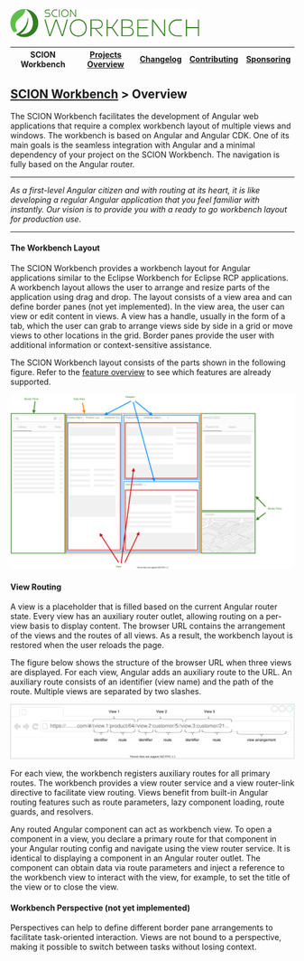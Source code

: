 <a href="/README.md"><img src="/docs/branding/scion-workbench-banner.svg" height="50" alt="SCION Workbench"></a>

| SCION Workbench | [Projects Overview][menu-projects-overview] | [Changelog][menu-changelog] | [Contributing][menu-contributing] | [Sponsoring][menu-sponsoring] |  
| --- | --- | --- | --- | --- |

## [SCION Workbench][menu-home] > Overview

The SCION Workbench facilitates the development of Angular web applications that require a complex workbench layout of multiple views and windows. The workbench is based on Angular and Angular CDK. One of its main goals is the seamless integration with Angular and a minimal dependency of your project on the SCION Workbench. The navigation is fully based on the Angular router.

***
*As a first-level Angular citizen and with routing at its heart, it is like developing a regular Angular application that you feel familiar with instantly. Our vision is to provide you with a ready to go workbench layout for production use.*
***

#### The Workbench Layout
The SCION Workbench provides a workbench layout for Angular applications similar to the Eclipse Workbench for Eclipse RCP applications. A workbench layout allows the user to arrange and resize parts of the application using drag and drop. The layout consists of a view area and can define border panes (not yet implemented). In the view area, the user can view or edit content in views. A view has a handle, usually in the form of a tab, which the user can grab to arrange views side by side in a grid or move views to other locations in the grid. Border panes provide the user with additional information or context-sensitive assistance.
 
 The SCION Workbench layout consists of the parts shown in the following figure. Refer to the [feature overview](features.md) to see which features are already supported.
 
 [<img src="/docs/site/images/workbench-layout-parts.svg">](https://github.com/SchweizerischeBundesbahnen/scion-workbench/raw/master/docs/site/images/workbench-layout-parts.svg)
 

#### View Routing
A view is a placeholder that is filled based on the current Angular router state. Every view has an auxiliary router outlet, allowing routing on a per-view basis to display content. The browser URL contains the arrangement of the views and the routes of all views. As a result, the workbench layout is restored when the user reloads the page.

The figure below shows the structure of the browser URL when three views are displayed. For each view, Angular adds an auxiliary route to the URL. An auxiliary route consists of an identifier (view name) and the path of the route. Multiple views are separated by two slashes.

 [<img src="/docs/site/images/navigational-state.svg">](https://github.com/SchweizerischeBundesbahnen/scion-workbench/raw/master/docs/site/images/navigational-state.svg)

For each view, the workbench registers auxiliary routes for all primary routes.  The workbench provides a view router service and a view router-link directive to facilitate view routing. Views benefit from built-in Angular routing features such as route parameters, lazy component loading, route guards, and resolvers.  

Any routed Angular component can act as workbench view. To open a component in a view, you declare a primary route for that component in your Angular routing config and navigate using the view router service. It is identical to displaying a component in an Angular router outlet. The component can obtain data via route parameters and inject a reference to the workbench view to interact with the view, for example, to set the title of the view or to close the view.

#### Workbench Perspective (not yet implemented)
Perspectives can help to define different border pane arrangements to facilitate task-oriented interaction. Views are not bound to a perspective, making it possible to switch between tasks without losing context.


[link-features]: /docs/site/features.md

[menu-home]: /README.md
[menu-projects-overview]: /docs/site/projects-overview.md
[menu-changelog]: /docs/site/changelog/changelog.md
[menu-contributing]: /CONTRIBUTING.md
[menu-sponsoring]: /docs/site/sponsoring.md
